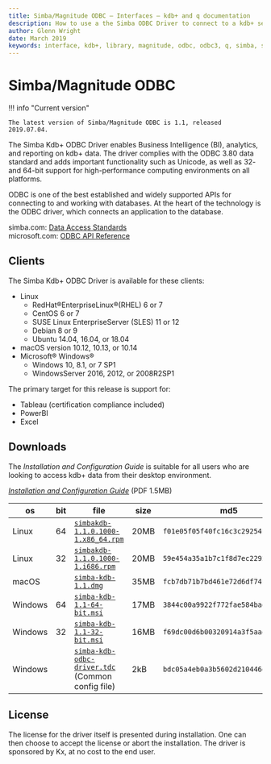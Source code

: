 ```yaml
---
title: Simba/Magnitude ODBC – Interfaces – kdb+ and q documentation
description: How to use a the Simba ODBC Driver to connect to a kdb+ server process
author: Glenn Wright
date: March 2019
keywords: interface, kdb+, library, magnitude, odbc, odbc3, q, simba, sql
---
```

# <i class="fas fa-database"></i> Simba/Magnitude ODBC



!!! info "Current version"

    The latest version of Simba/Magnitude ODBC is 1.1, released 2019.07.04.


The Simba Kdb+ ODBC Driver enables Business Intelligence (BI), analytics, and reporting on kdb+ data. The driver complies with the ODBC 3.80 data standard and adds important functionality such as Unicode, as well as 32- and 64-bit support for high-performance computing environments on all platforms.

ODBC is one of the best established and widely supported APIs for connecting to and working with databases. At the heart of the technology is the ODBC driver, which connects an application to the database.

<i class="far fa-hand-point-right"></i>
simba.com: [Data Access Standards](https://www.simba.com/resources/data-access-standards-glossary/)  
microsoft.com: [ODBC API Reference](https://docs.microsoft.com/en-us/sql/odbc/reference/syntax/odbc-api-reference?view=sql-server-2017)


## Clients

The Simba Kdb+ ODBC Driver is available for these clients:

-   <i class="fab fa-linux"></i> Linux
    +   RedHat®EnterpriseLinux®(RHEL) 6 or 7
    +   CentOS 6 or 7
    +   SUSE Linux EnterpriseServer (SLES) 11 or 12
    +   Debian 8 or 9
    +   Ubuntu 14.04, 16.04, or 18.04
-   <i class="fab fa-apple"></i> macOS version 10.12, 10.13, or 10.14
-   <i class="fab fa-windows"></i> Microsoft® Windows® 
    +   Windows 10, 8.1, or 7 SP1
    +   WindowsServer 2016, 2012, or 2008R2SP1


The primary target for this release is support for:

-   Tableau (certification compliance included)
-   PowerBI
-   Excel


## Downloads

The 
_Installation and Configuration Guide_
is suitable for all users who are looking to access kdb+ data from their desktop environment.

<i class="fas fa-download"></i> 
[_Installation and Configuration Guide_](/download/simba-kdb-odbc-install-and-configuration-guide.pdf)
(PDF 1.5MB)

os | bit | file | size | md5
---|-----|------|------|-------------------------
Linux | 64 | [`simbakdb-1.1.0.1000-1.x86_64.rpm`](/download/simbakdb-1.1.0.1000-1.x86_64.rpm) | 20MB | `f01e05f05f40fc16c3c29254b1ba25bc`
Linux | 32 | [`simbakdb-1.1.0.1000-1.i686.rpm`](/download/simbakdb-1.1.0.1000-1.i686.rpm) | 20MB | `59e454a35a1b7c1f8d7ec22926688470`
macOS |    | [`simba-kdb-1.1.dmg`](/download/simba-kdb-1.1.dmg) | 35MB | `fcb7db71b7bd461e72d6df74f2056a32`
Windows | 64 | [`simba-kdb-1.1-64-bit.msi`](/download/simba-kdb-1.1-64-bit.msi) | 17MB | `3844c00a9922f772fae584baecd4c71c`
Windows | 32 | [`simba-kdb-1.1-32-bit.msi`](/download/simba-kdb-1.1-32-bit.msi) | 16MB | `f69dc00d6b00320914a3f5aae9a34804`
Windows | | [`simba-kdb-odbc-driver.tdc`](/download/simba-kdb-odbc-driver.tdc)<br/>(Common config file) | 2kB | `bdc05a4eb0a3b5602d210446da06d25c`


## License

The license for the driver itself is presented during installation. 
One can then choose to accept the license or abort the installation.
The driver is sponsored by Kx, at no cost to the end user.

<!-- 
## Prior releases

The biggest change from previous releases is that with this version you install and run the driver entirely from the client perspective.

 -->